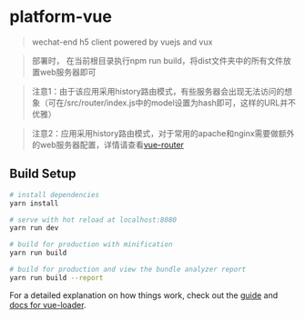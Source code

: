 # platform-vue

> wechat-end h5 client powered by vuejs and vux

>部署时， 在当前根目录执行npm run build，将dist文件夹中的所有文件放置web服务器即可

>注意1：由于该应用采用history路由模式，有些服务器会出现无法访问的想象（可在/src/router/index.js中的model设置为hash即可，这样的URL并不优雅）

>注意2：应用采用history路由模式，对于常用的apache和nginx需要做额外的web服务器配置，详情请查看[vue-router](https://router.vuejs.org/zh-cn/essentials/history-mode.html)


## Build Setup

``` bash
# install dependencies
yarn install

# serve with hot reload at localhost:8080
yarn run dev

# build for production with minification
yarn run build

# build for production and view the bundle analyzer report
yarn run build --report
```

For a detailed explanation on how things work, check out the [guide](http://vuejs-templates.github.io/webpack/) and [docs for vue-loader](http://vuejs.github.io/vue-loader).
